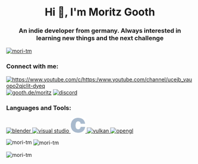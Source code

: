 <h1 align="center">Hi 👋, I'm Moritz Gooth</h1>
<h3 align="center">An indie developer from germany. Always interested in learning new things and the next challenge</h3>

<p align="left"> <a href="https://github.com/ryo-ma/github-profile-trophy"><img src="https://github-profile-trophy.vercel.app/?username=mori-tm&theme=tokyonight" alt="mori-tm" /></a> </p>

<h3 align="left">Connect with me:</h3>
<p align="left">
<a href="https://www.youtube.com/channel/UCEjB_vaUOpo2qjcLit-DYEQ" target="blank"><img align="center" src="https://raw.githubusercontent.com/rahuldkjain/github-profile-readme-generator/master/src/images/icons/Social/youtube.svg" alt="https://www.youtube.com/c/https:/www.youtube.com/channel/ucejb_vauopo2qjclit-dyeq" height="35" /></a>
<a href="https://gooth.de/moritz/" target="blank"><img align="center" src="https://gooth.de/moritz/Icon/Logo.png" alt="gooth.de/moritz" height="35" /></a>
  <a href="https://discord.com/invite/yY7325knNJ" target="blank"><img align="center" src="https://cdn.prod.website-files.com/6257adef93867e50d84d30e2/636e0a69f118df70ad7828d4_icon_clyde_blurple_RGB.svg" alt="discord" height="35" /></a>
</p>

<h3 align="left">Languages and Tools:</h3>
<p align="left"> 
  <a href="https://www.blender.org/" target="_blank" rel="noreferrer"> 
    <img src="https://download.blender.org/branding/community/blender_community_badge_white.svg" alt="blender" height="40"/> 
  </a> 
   </a> 
    <a href="https://visualstudio.microsoft.com/de/downloads/" target="_blank" rel="noreferrer"> 
    <img src="https://upload.wikimedia.org/wikipedia/commons/5/59/Visual_Studio_Icon_2019.svg" alt="visual studio" height="40"/> 
  </a> 
  <a href="https://www.cprogramming.com/" target="_blank" rel="noreferrer"> 
    <img src="https://raw.githubusercontent.com/devicons/devicon/master/icons/c/c-original.svg" alt="c" height="40"/> 
  </a> 
  <a href="https://vulkan.org/" target="_blank" rel="noreferrer"> 
    <img src="https://www.khronos.org/assets/images/api_logos/vulkan.svg" alt="vulkan" height="40"/> 
  </a> 
    <a href="https://opengl.org/" target="_blank" rel="noreferrer"> 
    <img src="https://www.khronos.org/assets/images/api_logos/opengl.svg" alt="opengl" height="40"/> 
  </a> 
</p>

<p><img align="left" src="https://github-readme-stats.vercel.app/api/top-langs?username=mori-tm&show_icons=true&locale=en&layout=compact&theme=tokyonight" alt="mori-tm" /></p>

<p>&nbsp;<img align="center" src="https://github-readme-stats.vercel.app/api?username=mori-tm&show_icons=true&locale=en&theme=tokyonight" alt="mori-tm" /></p>

<p><img align="center" src="https://github-readme-streak-stats.herokuapp.com/?user=mori-tm&theme=tokyonight" alt="mori-tm" /></p>
